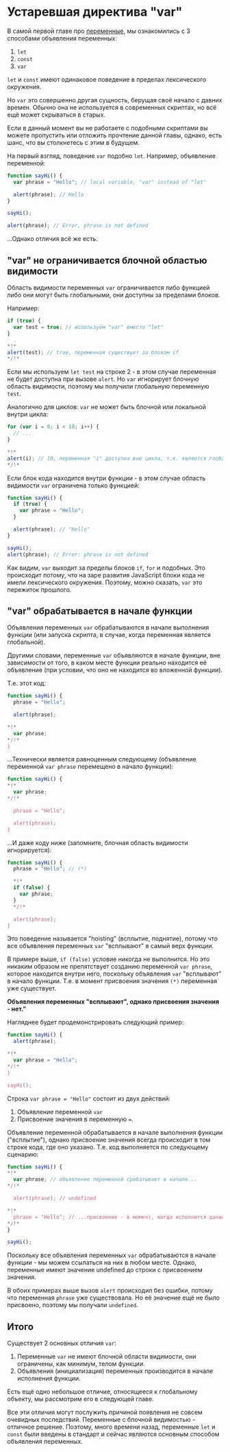 
# Устаревшая директива "var"

В самой первой главе про [переменные](info:variables), мы ознакомились с 3 способами объявления переменных:

1. `let`
2. `const`
3. `var`

`let` и `const` имеют одинаковое поведение в пределах лексического окружения.

Но `var` это совершенно другая сущность, берущая своё начало с давних времен. Обычно она не используется в современных скриптах, но всё ещё может скрываться в старых.

Если в данный момент вы не работаете с подобными скриптами вы можете пропустить или отложить прочтение данной главы, однако, есть шанс, что вы столкнетесь с этим в будущем. 

На первый взгляд, поведение `var` подобно `let`. Например, объявление переменной:

```js run
function sayHi() {
  var phrase = "Hello"; // local variable, "var" instead of "let"

  alert(phrase); // Hello
}

sayHi();

alert(phrase); // Error, phrase is not defined
```

...Однако отличия всё же есть.

## "var" не ограничивается блочной областью видимости

Область видимости переменных `var` ограничивается либо функцией либо они могут быть глобальными, они доступны за пределами блоков.

Например:

```js
if (true) {
  var test = true; // используем "var" вместо "let"
}

*!*
alert(test); // true, переменная существует за блоком if
*/!*
```

Если мы используем `let test` на строке 2 - в этом случае переменная не будет доступна при вызове `alert`. Но `var` игнорирует блочную область видимости, поэтому мы получили глобальную переменную `test`.

Аналогично для циклов: `var` не может быть блочной или локальной внутри цикла:

```js
for (var i = 0; i < 10; i++) {
  // ...
}

*!*
alert(i); // 10, переменная "i" доступна вне цикла, т.к. является глобальной переменной
*/!*
```

Если блок кода находится внутри функции - в этом случае область видимости `var` ограничена только функцией:

```js
function sayHi() {
  if (true) {
    var phrase = "Hello";
  }

  alert(phrase); // "Hello"
}

sayHi();
alert(phrase); // Error: phrase is not defined
```

Как видим, `var` выходит за пределы блоков `if`, `for` и подобных. Это происходит потому, что на заре развития JavaScript блоки кода не имели лексического окружения. Поэтому, можно сказать, `var` это пережиток прошлого.

## "var" обрабатывается в начале функции

Объявления переменных `var` обрабатываются в начале выполнения функции (или запуска скрипта, в случае, когда переменная является глобальной).

Другими словами, переменные `var` объявляются в начале функции, вне зависимости от того, в каком месте функции реально находится её объявление (при условии, что оно не находится во вложенной функции).

Т.е. этот код:

```js
function sayHi() {
  phrase = "Hello";

  alert(phrase);

*!*
  var phrase;
*/!*
}
```

...Технически является равноценным следующему (объявление переменной `var phrase` перемещено в начало функции):

```js
function sayHi() {
*!*
  var phrase;
*/!*

  phrase = "Hello";

  alert(phrase);
}
```

...И даже коду ниже (запомните, блочная область видимости игнорируется):

```js
function sayHi() {
  phrase = "Hello"; // (*)

  *!*
  if (false) {
    var phrase;
  }
  */!*

  alert(phrase);
}
```

Это поведение называется "hoisting" (всплытие, поднятие), потому что все объявления переменных `var` "всплывают" в самый верх функции.

В примере выше, `if (false)` условие никогда не выполнится. Но это никаким образом не препятствует созданию переменной `var phrase`, которое находится внутри него, поскольку объявления `var` "всплывают" в начало функции. Т.е. в момент присвоения значения `(*)` переменная уже существует.

**Объявления переменных "всплывают", однако присвоения значения - нет."**

Нагляднее будет продемонстрировать следующий пример:

```js run
function sayHi() {
  alert(phrase);  

*!*
  var phrase = "Hello";
*/!*
}

sayHi();
```

Строка `var phrase = "Hello"` состоит из двух действий:

1. Объявление переменной `var`
2. Присвоение значения в переменную `=`.

Объявление переменной обрабатывается в начале выполнения функции ("всплытие"), однако присвоение значения всегда происходит в том строке кода, где оно указано. Т.е. код выполняется по следующему сценарию:

```js run
function sayHi() {
*!*
  var phrase; // объявление переменной срабатывает в начале...
*/!*

  alert(phrase); // undefined

*!*
  phrase = "Hello"; // ...присвоение - в момент, когда исполнится данная строка кода.
*/!*
}

sayHi();
```

Поскольку все объявления переменных `var` обрабатываются в начале функции - мы можем ссылаться на них в любом месте. Однако, переменные имеют значение undefined до строки с присвоением значения.

В обоих примерах выше вызов `alert` происходил без ошибки, потому что переменная `phrase` уже существовала. Но её значение ещё не было присвоено, поэтому мы получали `undefined`.

## Итого

Существует 2 основных отличия `var`:

1. Переменные `var` не имеют блочной области видимости, они ограничены, как минимум, телом функции.
2. Объявления (инициализация) переменных производится в начале исполнения функции.

Есть ещё одно небольшое отличие, относящееся к глобальному объекту, мы рассмотрим его в следующей главе.

Все эти отличия могут послужить причиной появления не совсем очевидных последствий. Переменные с блочной видимостью - отличное решение. Поэтому, много времени назад, переменные `let` и `const` были введены в стандарт и сейчас являются основным способом объявления переменных.
